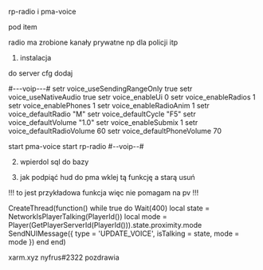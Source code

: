 

rp-radio i pma-voice

pod item
 
radio ma zrobione kanały prywatne np dla policji itp
 
1. instalacja 

do server cfg dodaj 

#---voip---#
setr voice_useSendingRangeOnly true
setr voice_useNativeAudio true
setr voice_enableUi 0
setr voice_enableRadios 1
setr voice_enablePhones 1
setr voice_enableRadioAnim 1
setr voice_defaultRadio "M"
setr voice_defaultCycle "F5"
setr voice_defaultVolume "1.0"
setr voice_enableSubmix 1
setr voice_defaultRadioVolume 60
setr voice_defaultPhoneVolume 70

start pma-voice
start rp-radio
#--voip--#

2. wpierdol sql do bazy 

4. jak podpiąć hud  do pma wklej tą funkcję a starą usuń 

!!! to jest przykładowa funkcja więc nie pomagam na pv !!!



CreateThread(function()
    while true do
        Wait(400)
        local state = NetworkIsPlayerTalking(PlayerId())
        local mode = Player(GetPlayerServerId(PlayerId())).state.proximity.mode
        SendNUIMessage({
            type = 'UPDATE_VOICE',
            isTalking = state,
            mode = mode
        })
    end
end)


xarm.xyz nyfrus#2322 pozdrawia
